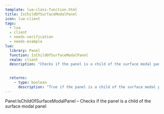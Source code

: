 ```yaml
---
template: lua-class-function.html
title: IsChildOfSurfaceModalPanel
icon: lua-client
tags:
  - lua
  - client
  - needs-verification
  - needs-example
lua:
  library: Panel
  function: IsChildOfSurfaceModalPanel
  realm: client
  description: "Checks if the panel is a child of the surface modal panel"
  
  
  returns:
    - type: boolean
      description: "True if the panel is a child of the surface modal panel, false otherwise"
---
```


<div class="lua__search__keywords">
Panel:IsChildOfSurfaceModalPanel &#x2013; Checks if the panel is a child of the surface modal panel
</div>
